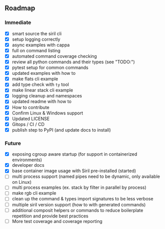 ## Roadmap

### Immediate
* [x] smart source the siril cli
* [x] setup logging correctly
* [x] async examples with cappa
* [x] full on command listing
* [x] automated command coverage checking
* [x] review all python commands and their types (see "TODO:")
* [x] pytest setup for common commands
* [x] updated examples with how to
* [x] make flats cli example
* [x] add type check with `ty` tool
* [x] make linear stack cli example
* [x] logging cleanup and namespaces
* [x] updated readme with how to
* [x] How to contribute
* [x] Confirm Linux & Windows support
* [x] Updated LICENSE
* [x] Gitops / CI / CD
* [x] publish step to PyPI (and update docs to install)

### Future
* [x] exposing cgroup aware startup (for support in containerized environments)
* [x] developer docs
* [x] base container image usage with Siril pre-installed (started)
* [ ] multi process support (named pipes need to be dynamic, only available on Linux)
* [ ] multi process examples (ex. stack by filter in parallel by process)
* [ ] make rgb cli example
* [ ] clean up the command & types import signatures to be less verbose
* [ ] multiple siril version support (how to with generated commands)
* [ ] additional composit helpers or commands to reduce boilerplate repetition and provide best practices
* [ ] More test coverage and coverage reporting
